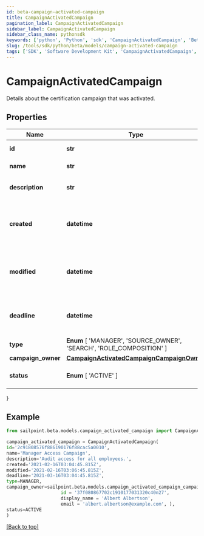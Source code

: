 ```yaml
---
id: beta-campaign-activated-campaign
title: CampaignActivatedCampaign
pagination_label: CampaignActivatedCampaign
sidebar_label: CampaignActivatedCampaign
sidebar_class_name: pythonsdk
keywords: ['python', 'Python', 'sdk', 'CampaignActivatedCampaign', 'BetaCampaignActivatedCampaign'] 
slug: /tools/sdk/python/beta/models/campaign-activated-campaign
tags: ['SDK', 'Software Development Kit', 'CampaignActivatedCampaign', 'BetaCampaignActivatedCampaign']
---
```


# CampaignActivatedCampaign

Details about the certification campaign that was activated.

## Properties

Name | Type | Description | Notes
------------ | ------------- | ------------- | -------------
**id** | **str** | Campaign's unique ID. | [required]
**name** | **str** | Campaign's name. | [required]
**description** | **str** | Campaign's extended description. | [required]
**created** | **datetime** | Date and time when the campaign was created. | [required]
**modified** | **datetime** | Date and time when the campaign was last modified. | [optional] 
**deadline** | **datetime** | Date and time when the campaign is due. | [required]
**type** |  **Enum** [  'MANAGER',    'SOURCE_OWNER',    'SEARCH',    'ROLE_COMPOSITION' ] | Campaign's type. | [required]
**campaign_owner** | [**CampaignActivatedCampaignCampaignOwner**](campaign-activated-campaign-campaign-owner) |  | [required]
**status** |  **Enum** [  'ACTIVE' ] | Campaign's current status. | [required]
}

## Example

```python
from sailpoint.beta.models.campaign_activated_campaign import CampaignActivatedCampaign

campaign_activated_campaign = CampaignActivatedCampaign(
id='2c91808576f886190176f88cac5a0010',
name='Manager Access Campaign',
description='Audit access for all employees.',
created='2021-02-16T03:04:45.815Z',
modified='2021-02-16T03:06:45.815Z',
deadline='2021-03-16T03:04:45.815Z',
type=MANAGER,
campaign_owner=sailpoint.beta.models.campaign_activated_campaign_campaign_owner.CampaignActivated_campaign_campaignOwner(
                    id = '37f080867702c1910177031320c40n27', 
                    display_name = 'Albert Albertson', 
                    email = 'albert.albertson@example.com', ),
status=ACTIVE
)

```
[[Back to top]](#) 

